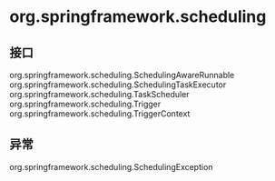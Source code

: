 # org.springframework.scheduling

## 接口

org.springframework.scheduling.SchedulingAwareRunnable
org.springframework.scheduling.SchedulingTaskExecutor
org.springframework.scheduling.TaskScheduler
org.springframework.scheduling.Trigger
org.springframework.scheduling.TriggerContext

## 异常

org.springframework.scheduling.SchedulingException




